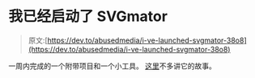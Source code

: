# 我已经启动了 SVGmator

> 原文:[https://dev.to/abusedmedia/i-ve-launched-svgmator-38o8](https://dev.to/abusedmedia/i-ve-launched-svgmator-38o8)

一周内完成的一个附带项目和一个小工具。
[这里](https://fabiofranchino.com/blog/launch-of-svgmator-1/)不多讲它的故事。